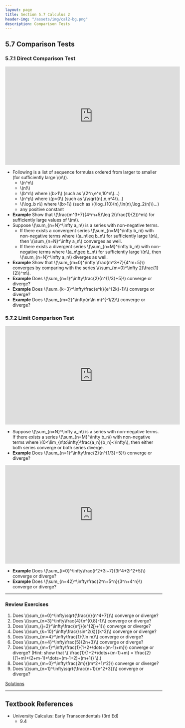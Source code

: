 ```yaml
---
layout: page
title: Section 5.7 Calculus 2
header-img: "/assets/img/cal2-bg.png"
description: Comparison Tests
---
```


## 5.7 Comparison Tests

### 5.7.1 Direct Comparison Test

<iframe width="560" height="315" src="https://www.youtube.com/embed/2BrTpR7TqzA" frameborder="0" allowfullscreen></iframe>

- Following is a list of sequence formulas ordered from larger to
  smaller (for sufficiently large \\(n\\)).
    - \\(n^n\\)
    - \\(n!\\)
    - \\(b^n\\) where \\(b>1\\) (such as \\(2^n,e^n,10^n\\)...)
    - \\(n^p\\) where \\(p>0\\) (such as \\(\sqrt{n},n,n^4\\)...)
    - \\(\log_b n\\) where \\(b>1\\)
      (such as \\(\log_{10}(n),\ln(n),\log_2(n)\\)...)
    - any positive constant
- **Example**
  Show that \\(\frac{m^3+7}{4^m+5}\leq 2(\frac{1}{2})^m\\) for sufficiently
  large values of \\(m\\).
- Suppose \\(\sum_{n=N}^\infty a_n\\) is a series with non-negative terms.
    - If there exists a convergent series \\(\sum_{n=M}^\infty b_n\\)
      with non-negative terms where \\(a_n\leq b_n\\) for sufficiently
      large \\(n\\), then \\(\sum_{n=N}^\infty a_n\\) converges as well.
    - If there exists a divergent series \\(\sum_{n=M}^\infty b_n\\)
      with non-negative terms where \\(a_n\geq b_n\\) for sufficiently
      large \\(n\\), then \\(\sum_{n=N}^\infty a_n\\) diverges as well.
- **Example**
  Show that \\(\sum_{m=0}^\infty \frac{m^3+7}{4^m+5}\\) converges by
  comparing with the series \\(\sum_{m=0}^\infty 2(\frac{1}{2})^m\\).
- **Example**
  Does \\(\sum_{n=1}^\infty\frac{2}{n^{1/3}+5}\\) converge or diverge?
- **Example**
  Does \\(\sum_{k=3}^\infty\frac{e^k}{e^{2k}-1}\\) converge or diverge?
- **Example**
  Does \\(\sum_{m=2}^\infty(m\ln m)^{-1/2}\\) converge or diverge?


### 5.7.2 Limit Comparison Test

<iframe width="560" height="315" src="https://www.youtube.com/embed/CCi27WlXPF8" frameborder="0" allowfullscreen></iframe>

- Suppose \\(\sum_{n=N}^\infty a_n\\) is a series with non-negative terms.
  If there exists a series \\(\sum_{n=M}^\infty b_n\\)
  with non-negative terms where
  \\(0<\lim_{n\to\infty}\frac{a_n}{b_n}<\infty\\),
  then either both series converge or both series diverge.
- **Example**
  Does \\(\sum_{n=1}^\infty\frac{2}{n^{1/3}+5}\\) converge or diverge?

<iframe width="560" height="315" src="https://www.youtube.com/embed/Yu8mh9Px2R0" frameborder="0" allowfullscreen></iframe>

- **Example**
  Does \\(\sum_{i=0}^\infty\frac{i^2+3i+7}{3i^4+2i^2+5}\\) converge or diverge?
- **Example**
  Does \\(\sum_{n=42}^\infty\frac{2^n+5^n}{3^n+4^n}\\) converge or diverge?

---

### Review Exercises

1.  Does \\(\sum_{n=0}^\infty\sqrt{\frac{n}{n^4+7}}\\) converge or
    diverge?
1.  Does \\(\sum_{n=3}^\infty\frac{4}{n^{0.8}-1}\\) converge or
    diverge?
1.  Does \\(\sum_{j=2}^\infty\frac{e^j}{e^{2j}+1}\\) converge or diverge?
1.  Does \\(\sum_{k=10}^\infty\frac{\sin^2(k)}{k^3}\\) converge or diverge?
1.  Does \\(\sum_{m=4}^\infty\frac{1}{\ln m}\\) converge or diverge?
1.  Does \\(\sum_{n=4}^\infty\frac{5}{2n+3}\\) converge or diverge?
1.  Does \\(\sum_{m=1}^\infty\frac{1}{1+2+\dots+(m-1)+m}\\) converge or diverge?
    (Hint: show that \\(
      \frac{1}{1+2+\dots+(m-1)+m}
        =
      \frac{2}{(1+m)+(2+m-1)+\dots+(m-1+2)+(m+1)}
    \\).)
1.  Does \\(\sum_{m=0}^\infty\frac{2m}{(m^2+1)^2}\\) converge or
    diverge?
1.  Does \\(\sum_{n=1}^\infty\sqrt{\frac{n+1}{n^2+3}}\\) converge or
    diverge?

[Solutions](/resources/calculus2/solutions/5.7.pdf)

---

## Textbook References

- University Calculus: Early Transcendentals (3rd Ed)
    - 9.4
